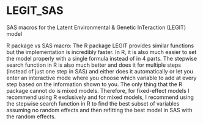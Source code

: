 # LEGIT_SAS
SAS macros for the Latent Environmental &amp; Genetic InTeraction (LEGIT) model

R package vs SAS macro: The R package LEGIT provides similar functions but the implementation is incredibly faster. In R, it is also much easier to set the model properly with a single formula instead of in 4 parts. The stepwise search function in R is also much better and does it for multiple steps (instead of just one step in SAS) and either does it automatically or let you enter an interactive mode where you choose which variable to add at every step based on the information shown to you. The only thing that the R package cannot do is mixed models. Therefore, for fixed-effect models I recommend using R exclusively and for mixed models, I recommend using the stepwise search function in R to find the best subset of variables assuming no random effects and then refitting the best model in SAS with the random effects.
